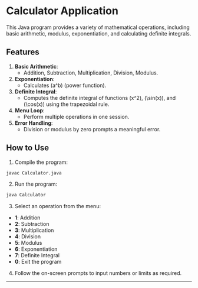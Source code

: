 # Calculator Application

This Java program provides a variety of mathematical operations, including basic arithmetic, modulus, exponentiation, and calculating definite integrals.

## Features

1. **Basic Arithmetic**:
   - Addition, Subtraction, Multiplication, Division, Modulus.
2. **Exponentiation**:
   - Calculates \(a^b\) (power function).
3. **Definite Integral**:
   - Computes the definite integral of functions \(x^2\), \(\sin(x)\), and \(\cos(x)\) using the trapezoidal rule.
4. **Menu Loop**:
   - Perform multiple operations in one session.
5. **Error Handling**:
   - Division or modulus by zero prompts a meaningful error.

## How to Use

1. Compile the program:

```bash
javac Calculator.java
```

2. Run the program:

```bash
java Calculator
```

3. Select an operation from the menu:

- **1**: Addition
- **2**: Subtraction
- **3**: Multiplication
- **4**: Division
- **5**: Modulus
- **6**: Exponentiation
- **7**: Definite Integral
- **0**: Exit the program

4. Follow the on-screen prompts to input numbers or limits as required.

---

